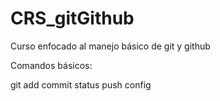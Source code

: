 # CRS_gitGithub
Curso enfocado al manejo básico de git y github 

Comandos básicos:

git add 
    commit 
    status
    push 
    config

